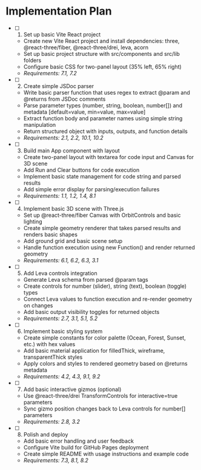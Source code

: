 # Implementation Plan

- [ ] 1. Set up basic Vite React project
  - Create new Vite React project and install dependencies: three, @react-three/fiber, @react-three/drei, leva, acorn
  - Set up basic project structure with src/components and src/lib folders
  - Configure basic CSS for two-panel layout (35% left, 65% right)
  - _Requirements: 7.1, 7.2_

- [ ] 2. Create simple JSDoc parser
  - Write basic parser function that uses regex to extract @param and @returns from JSDoc comments
  - Parse parameter types (number, string, boolean, number[]) and metadata [default=value, min=value, max=value]
  - Extract function body and parameter names using simple string manipulation
  - Return structured object with inputs, outputs, and function details
  - _Requirements: 2.1, 2.2, 10.1, 10.2_

- [ ] 3. Build main App component with layout
  - Create two-panel layout with textarea for code input and Canvas for 3D scene
  - Add Run and Clear buttons for code execution
  - Implement basic state management for code string and parsed results
  - Add simple error display for parsing/execution failures
  - _Requirements: 1.1, 1.2, 1.4, 8.1_

- [ ] 4. Implement basic 3D scene with Three.js
  - Set up @react-three/fiber Canvas with OrbitControls and basic lighting
  - Create simple geometry renderer that takes parsed results and renders basic shapes
  - Add ground grid and basic scene setup
  - Handle function execution using new Function() and render returned geometry
  - _Requirements: 6.1, 6.2, 6.3, 3.1_

- [ ] 5. Add Leva controls integration
  - Generate Leva schema from parsed @param tags
  - Create controls for number (slider), string (text), boolean (toggle) types
  - Connect Leva values to function execution and re-render geometry on changes
  - Add basic output visibility toggles for returned objects
  - _Requirements: 2.7, 3.1, 5.1, 5.2_

- [ ] 6. Implement basic styling system
  - Create simple constants for color palette (Ocean, Forest, Sunset, etc.) with hex values
  - Add basic material application for filledThick, wireframe, transparentThick styles
  - Apply colors and styles to rendered geometry based on @returns metadata
  - _Requirements: 4.2, 4.3, 9.1, 9.2_

- [ ] 7. Add basic interactive gizmos (optional)
  - Use @react-three/drei TransformControls for interactive=true parameters
  - Sync gizmo position changes back to Leva controls for number[] parameters
  - _Requirements: 2.8, 3.2_

- [ ] 8. Polish and deploy
  - Add basic error handling and user feedback
  - Configure Vite build for GitHub Pages deployment
  - Create simple README with usage instructions and example code
  - _Requirements: 7.3, 8.1, 8.2_
